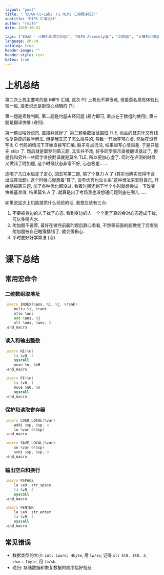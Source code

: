 ```yaml
---
layout: "post"
title: "「BUAA-CO-Lab」 P2 MIPS 汇编程序设计"
subtitle: "MIPS 汇编设计"
author: "roife"
date: 2020-10-31

tags: ["BUAA - 计算机组成实验@C", "MIPS Assembly@L", "北航@D", "计算机组成@D"]
language: zh-CN
catalog: true
header-image: ""
header-style: text
katex: true
---
```


# 上机总结

第二次上机主要考的是 MIPS 汇编, 这次 P2 上机也不算很难, 但是莫名感觉体验比较一般, 或者说还是挺惊心动魄的 (?).

第一题是素数判断, 第二题是约瑟夫环问题 (暴力即可, 重点在于数组的使用), 第三题是翻译快排 (递归).

第一题没啥好说的, 直接莽就好了. 第二题看数据范围怕 TLE, 而且约瑟夫环又有线性复杂度的数学解法, 但是我又忘了怎么推导的, 导致一开始非常心虚. 然后在没有写出 C 代码的情况下开始直接写汇编, 脑子有点混沌, 结果越写心情越差, 于是只能先 skip 了. 然后就是噩梦的第三题, 其实并不难, 好多同学表示直接翻译就过了, 但是我和另外一些同学直接翻译就是莫名 TLE, 所以更加心虚了. 同时在评测的时候又做错了附加题, 这个时候状态非常不好, 心态极差……

连喝了几口水后定了定心, 回去写第二题, 搞了个暴力 A 了 (其实也确实觉得不会出成算法题). 这个时候心里想着“算了, 没有优秀也没关系”这种想法来安慰自己, 开始瞎搞第三题, 加了各种优化都没过. 看着时间还剩下半个小时就想尝试一下改变快排基准值, 结果莫名 A 了. 就算是出了考场我也没想通问题到底在哪儿……

如果说这次上机能提供什么经验的话, 我想应该有三点:
1. 不要被身边的人干扰了心态, 看到身边的人一个个走了真的会对心态造成干扰, 可以多喝点水.
2. 附加题不要莽, 最好在做完前面的题后静心看看, 不然等前面的题做完了后看到附加题被自己瞎猜猜错了, 就会很揪心.
3. 平时要好好学算法 (溜).

# 课下总结

## 常用宏命令

### 二维数组取地址

```asm
.macro INDEX(%ans, %i, %j, %rank)
    multu %i, %rank
    mflo %ans
    add %ans, %j
    sll %ans, %ans, 2
.end_macro
```

### 读入和输出整数

```asm
.macro RI(%n)
    li $v0, 5
    syscall
    move %n, $v0
.end_macro

.macro PI(%n)
    li $v0, 1
    move $a0, %n
    syscall
.end_macro
```

### 保护和读取寄存器

```asm
.macro LOAD_LOCAL(%var)
	addi $sp, $sp, 4
	lw %var 0($sp)
.end_macro

.macro SAVE_LOCAL(%var)
	sw %var 0($sp)
	subi $sp, $sp, 4
.end_macro
```

### 输出空白和换行

```asm
.macro PSPACE
	la $a0, str_space
	li $v0, 4
	syscall
.end_macro

.macro PENTER
	la $a0, str_enter
	li $v0, 4
	syscall
.end_macro
```

## 常见错误

- 数据类型的大小: `int: 1word, 4byte`, 用 `lw/sw`, 记得 `sll $t0, $t0, 2`; `char: 1byte`, 用 `lb/sb`.
- 递归: 存储数据和恢复数据的顺序恰好相反
